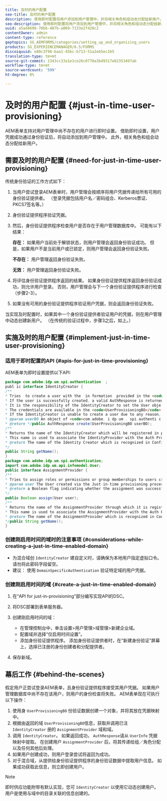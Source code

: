 ```yaml
---
title: 及时的用户配置
seo-title: 及时的用户配置
description: 使用即时配置将用户添加到用户管理中，并将相关角色和组动态分配给新用户。
seo-description: 使用即时配置将用户添加到用户管理中，并将相关角色和组动态分配给新用户。
uuid: a5ad4698-70bb-487b-a069-7133e2f420c2
contentOwner: admin
content-type: reference
geptopics: SG_AEMFORMS/categories/setting_up_and_organizing_users
products: SG_EXPERIENCEMANAGER/6.5/FORMS
discoiquuid: e80c3f98-baa1-45bc-b713-51a2eb5ec165
translation-type: tm+mt
source-git-commit: 1343cc33a1e1ce26c0770a3b49317e82353497ab
workflow-type: tm+mt
source-wordcount: '599'
ht-degree: 0%

---
```



# 及时的用户配置 {#just-in-time-user-provisioning}

AEM表单支持对用户管理中尚不存在的用户进行即时设置。 借助即时设置，用户凭据成功通过身份验证后，将自动添加到用户管理中。 此外，相关角色和组会动态分配给新用户。

## 需要及时的用户配置 {#need-for-just-in-time-user-provisioning}

传统身份验证的工作方式如下：

1. 当用户尝试登录AEM表单时，用户管理会按顺序将用户凭据传递给所有可用的身份验证提供者。 （登录凭据包括用户名／密码组合、Kerberos票证、PKCS7签名等。）
1. 身份验证提供程序验证凭据。
1. 然后，身份验证提供程序检查用户是否存在于用户管理数据库中。 可能有以下结果：

   **存在：** 如果用户当前处于解锁状态，则用户管理会返回身份验证成功。 但是，如果用户不是当前用户或已锁定，则用户管理会返回身份验证失败。

   **不存在：** 用户管理返回身份验证失败。

   **无效：** 用户管理返回身份验证失败。

1. 将评估身份验证提供程序返回的结果。 如果身份验证提供程序返回身份验证成功，则允许用户登录。 否则，用户管理会与下一个身份验证提供程序进行检查（步骤2-3）。
1. 如果没有可用的身份验证提供程序验证用户凭据，则会返回身份验证失败。

当实现及时配置时，如果其中一个身份验证提供者验证用户的凭据，则在用户管理中动态创建新用户。 （在传统的验证过程中，步骤3之后，如上。）

## 实施及时的用户配置 {#implement-just-in-time-user-provisioning}

### 适用于即时配置的API {#apis-for-just-in-time-provisioning}

AEM表单为即时设置提供以下API:

```java
package com.adobe.idp.um.spi.authentication  ;
publ ic interface IdentityCreator {
/**
* Tries  to create a user with the  in formation  provided in the <code>UserProvisioningBO</code> object.
* If the user is successfully created, a valid AuthResponse is returned along with the information using which the user was created.
* It is the responsibility of the IdentityCreator to set the User obje ct  in the cre dential map with th e  ke y  <code>UMA u thenticationUtil.authenticatedUserKey</code>
* The credentials are available in the <code>UserProvisioningBO</code> object in the 'credentials' property.
* If the IdentityCreator is unable to create a user due to any reason, it returns <code>null</code>
* @param userBO An object of <code>com.adobe. i dp.um . spi.authenti c ationUserProvisioningBO</code>
* @return */public AuthResponse create(UserProvisioningBO userBO);
/**
* Returns the name of the IdentityCreator which will be registered in preferences.
* This name is used to associate the IdentityProvider with the Auth Provider Configuration in the domain.
* @return The name of the Identity Creator which is recognized in Configuration.
*/
public String getName();
}
package com.adobe.idp.um.spi.authentication;
import com.adobe.idp.um.api.infomodel.User;
public interface AssignmentProvider {
/**
* Tries to assign roles or permissions or group memberships to users created via Just-in-time provisioning.
* @param user The User created via the Just-in-time provisioning process.
* @return a Boolean flag indicating whether the assignment was successful or not.
*/
public Boolean assign(User user);
/**
* Returns the name of the AssignmentProvider through which it is registered under preferences.
* This name is used to associate the AssignmentProvider with the Auth Provider Configuration in the domain.
* @return The name of the AssignmentProvider which is recognized in Configuration.
*/public String getName();
}
```

### 创建刚启用时间的域时的注意事项 {#considerations-while-creating-a-just-in-time-enabled-domain}

* 为混合域创 `IdentityCreator` 建自定义时，请确保为本地用户指定虚拟口令。 请勿将此密码字段留空。
* 建议： 使用 `DomainSpecificAuthentication` 验证特定域的用户凭据。

### 创建刚启用时间的域 {#create-a-just-in-time-enabled-domain}

1. 在“API for just-in-provisioning”部分编写实现API的DSC。
1. 将DSC部署到表单服务器。
1. 创建刚启用时间的域：

   * 在管理控制台中，单击设置>用户管理>域管理>新建企业域。
   * 配置域并选择“仅启用时间设置”。 <!--Fix broken link (See Setting up and managing domains).-->
   * 添加身份验证提供程序。 添加身份验证提供者时，在“新建身份验证”屏幕上，选择已注册的身份创建者和分配提供者。

1. 保存新域。

## 幕后工作 {#behind-the-scenes}

假定用户正尝试登录AEM表单，且身份验证提供程序接受其用户凭据。 如果用户管理数据库中尚不存在该用户，则用户的身份检查将失败。 AEM表单现在可执行以下操作：

1. 使用身 `UserProvisioningBO` 份验证数据创建一个对象，并将其放在凭据映射中。
1. 根据由返回的域 `UserProvisioningBO`信息，获取并调用已注 `IdentityCreator` 册的 `AssignmentProvider` 域和域。
1. 调用 `IdentityCreator`。 如果返回成功， `AuthResponse`请从 `UserInfo` 凭据映射中提取。 在创建用户 `AssignmentProvider` 后，将其传递给组／角色分配以及任何其他后处理。
1. 如果用户创建成功，则用户登录尝试将返回为成功。
1. 对于混合域，从提供给身份验证提供程序的身份验证数据中提取用户信息。 如果成功获取此信息，则立即创建用户。

>[!NOTE]
>
>即时供应功能附带有默认实现，您可 `IdentityCreator` 以使用它动态创建用户。 用户是使用与域中的目录关联的信息创建的。

